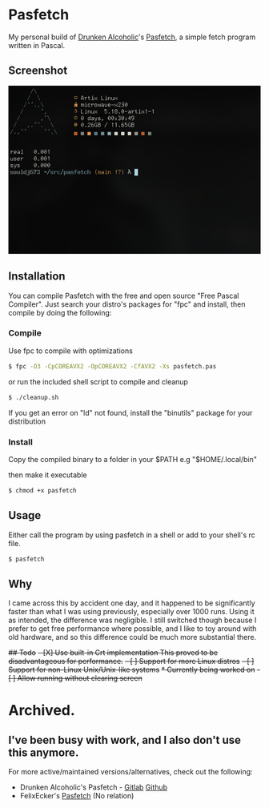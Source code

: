 # Pasfetch

My personal build of [Drunken Alcoholic](https://gitlab.com/DrunkenAlcoholic)'s [Pasfetch](https://gitlab.com/DrunkenAlcoholic/pasfetch/), a simple fetch program written in Pascal.


## Screenshot
![alt text](img/souldj673-pasfetch-scrot.png "Pasfetch")

## Installation
You can compile Pasfetch with the free and open source "Free Pascal Compiler". Just search your distro's packages for "fpc" and install, then compile by doing the following:

### Compile
Use fpc to compile with optimizations
```bash
$ fpc -O3 -CpCOREAVX2 -OpCOREAVX2 -CfAVX2 -Xs pasfetch.pas
```
or run the included shell script to compile and cleanup
```bash
$ ./cleanup.sh
```
If you get an error on "ld" not found, install the "binutils" package for your distribution

### Install
 Copy the compiled binary to a folder in your $PATH e.g "$HOME/.local/bin"
 
 then make it executable
 ```bash
 $ chmod +x pasfetch
 ```

## Usage
Either call the program by using pasfetch in a shell or add to your shell's rc file.

```bash
$ pasfetch
```

## Why
I came across this by accident one day, and it happened to be significantly faster than what I was using previously, especially over 1000 runs.  Using it as intended, the difference was negligible.  I still switched though because I prefer to get free performance where possible, and I like to toy around with old hardware, and so this difference could be much more substantial there.

~~## Todo~~
~~- ~~[X] Use built-in Crt implementation~~ This proved to be disadvantageous for performance.~~
~~- [ ] Support for more Linux distros~~
~~- [ ] Support for non-Linux Unix/Unix-like systems~~
	~~* Currently being worked on~~
~~- [ ] Allow running without clearing screen~~

# Archived.
## I've been busy with work, and I also don't use this anymore.
For more active/maintained versions/alternatives, check out the following:
- Drunken Alcoholic's Pasfetch - [Gitlab](https://gitlab.com/DrunkenAlcoholic/pasfetch/)  [Github](https://github.com/DrunkenAlcoholic/Pasfetch)
- FelixEcker's [Pasfetch](https://github.com/FelixEcker/pasfetch) (No relation)
